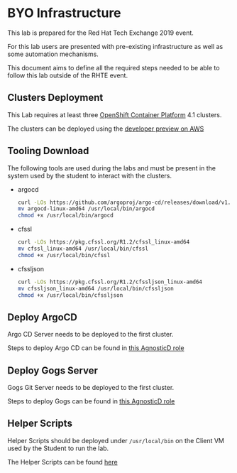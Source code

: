 <a id="markdown-bring-your-own-infrastructure" name="bring-your-own-infrastructure"></a>

# BYO Infrastructure

This lab is prepared for the Red Hat Tech Exchange 2019 event.

For this lab users are presented with pre-existing infrastructure as well as some automation mechanisms.

This document aims to define all the required steps needed to be able to follow this lab outside of the RHTE event.

## Clusters Deployment

This Lab requires at least three [OpenShift Container Platform](https://www.openshift.com/) 4.1 clusters.

The clusters can be deployed using the [developer preview on AWS](https://cloud.redhat.com/openshift/install)

## Tooling Download

The following tools are used during the labs and must be present in the system used by the student to interact with the clusters.

* argocd
    
    ```sh
    curl -LOs https://github.com/argoproj/argo-cd/releases/download/v1.0.2/argocd-linux-amd64
    mv argocd-linux-amd64 /usr/local/bin/argocd
    chmod +x /usr/local/bin/argocd
    ```
* cfssl

    ```sh
    curl -LOs https://pkg.cfssl.org/R1.2/cfssl_linux-amd64
    mv cfssl_linux-amd64 /usr/local/bin/cfssl
    chmod +x /usr/local/bin/cfssl
    ```
* cfssljson

    ```sh
    curl -LOs https://pkg.cfssl.org/R1.2/cfssljson_linux-amd64
    mv cfssljson_linux-amd64 /usr/local/bin/cfssljson
    chmod +x /usr/local/bin/cfssljson
    ```

## Deploy ArgoCD

Argo CD Server needs to be deployed to the first cluster.

Steps to deploy Argo CD can be found in [this AgnosticD role](https://github.com/redhat-cop/agnosticd/tree/development/ansible/roles/ocp4-workload-rhte-kubefed-app-portability)

## Deploy Gogs Server

Gogs Git Server needs to be deployed to the first cluster.

Steps to deploy Gogs can be found in [this AgnosticD role](https://github.com/redhat-cop/agnosticd/tree/development/ansible/roles/ocp4-workload-rhte-kubefed-app-portability)

## Helper Scripts

Helper Scripts should be deployed under `/usr/local/bin` on the Client VM used by the Student to run the lab.

The Helper Scripts can be found [here](https://github.com/redhat-cop/agnosticd/tree/development/ansible/roles/ocp4-workload-rhte-kubefed-app-portability/files)